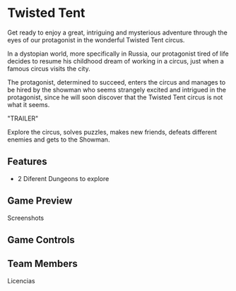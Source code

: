 # Twisted Tent

Get ready to enjoy a great, intriguing and mysterious adventure through the eyes of our protagonist in the wonderful Twisted Tent circus.

In a dystopian world, more specifically in Russia, our protagonist tired of life decides to resume his childhood dream of working in a circus, just when a famous circus visits the city.

The protagonist, determined to succeed, enters the circus and manages to be hired by the showman who seems strangely excited and intrigued in the protagonist, since he will soon discover that the Twisted Tent circus is not what it seems.

"TRAILER"

Explore the circus, solves puzzles, makes new friends, defeats different enemies and gets to the Showman.

## Features

* 2 Diferent Dungeons to explore


## Game Preview

Screenshots

## Game Controls

## Team Members


Licencias
